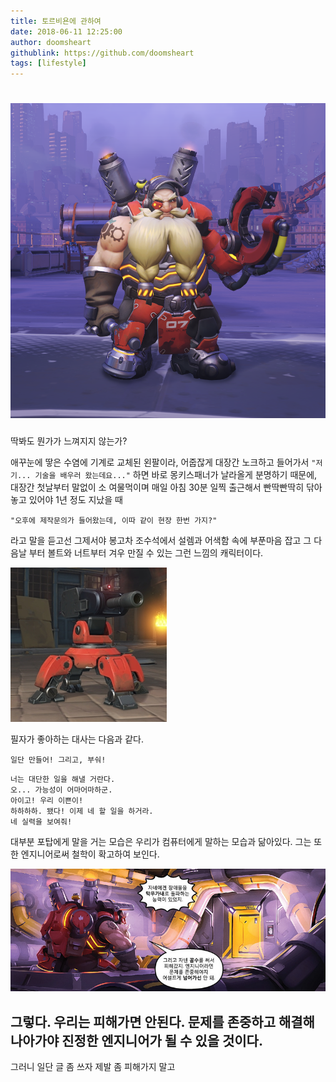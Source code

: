 ```yaml
---
title: 토르비욘에 관하여
date: 2018-06-11 12:25:00
author: doomsheart
githublink: https://github.com/doomsheart
tags: [lifestyle]  
---
```


![일단 만들어! 그리고 부셔!](/images/2018-06-11-12-35-00-about_torbjorn/01_torr_image.png)
============================================
딱봐도 뭔가가 느껴지지 않는가?


애꾸눈에 땋은 수염에 기계로 교체된 왼팔이라, 어줍잖게 대장간 노크하고 들어가서 `"저기... 기술을 배우러 왔는데요..."` 하면 바로 몽키스패너가 날라올게 분명하기 때문에, 대장간 첫날부터 말없이 소 여물먹이며 매일 아침 30분 일찍 출근해서 빤딱빤딱히 닦아놓고 있어야 1년 정도 지났을 때 
```
"오후에 제작문의가 들어왔는데, 이따 같이 현장 한번 가지?"
```
라고 말을 듣고선 그제서야 봉고차 조수석에서 설렘과 어색함 속에 부푼마음 잡고 그 다음날 부터 볼트와 너트부터 겨우 만질 수 있는 그런 느낌의 캐릭터이다.

![오... 가능성이 어마어마하군.](/images/2018-06-11-12-35-00-about_torbjorn/02_tower.jpg)

필자가 좋아하는 대사는 다음과 같다. 
```
일단 만들어! 그리고, 부숴!
```

```
너는 대단한 일을 해낼 거란다.
오... 가능성이 어마어마하군.
아이고! 우리 이쁜이!
하하하하. 됐다! 이제 네 할 일을 하거라.
네 실력을 보여줘!
```

대부분 포탑에게 말을 거는 모습은 우리가 컴퓨터에게 말하는 모습과 닮아있다.
그는 또한 엔지니어로써 철학이 확고하여 보인다.

![엔지니어라면!](/images/2018-06-11-12-35-00-about_torbjorn/03_torr_engineer.png)

그렇다. 우리는 피해가면 안된다. 문제를 존중하고 해결해 나아가야 진정한 엔지니어가 될 수 있을 것이다. 
--------
그러니 일단 글 좀 쓰자 제발 좀 피해가지 말고
